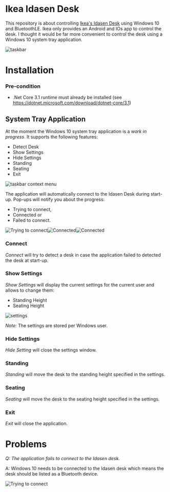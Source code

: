# Ikea Idasen Desk
This repository is about controlling [Ikea's Idasen Desk](https://www.ikea.com/au/en/p/idasen-desk-sit-stand-black-dark-grey-s29280991/) using Windows 10 and BluetoothLE. Ikea only provides an Android and IOs app to control the desk. I thought it would be far more convenient to control the desk using a Windows 10 system tray application.  

![taskbar](https://github.com/tschroedter/idasen-desk/blob/main/docs/images/Taskbar.png)

# Installation

### Pre-condition
- .Net Core 3.1 runtime must already be installed (see https://dotnet.microsoft.com/download/dotnet-core/3.1)

## System Tray Application
At the moment the Windows 10 system tray application is a *work in progress*. It supports the following features:
- Detect Desk
- Show Settings
- Hide Settings
- Standing
- Seating
- Exit

![taskbar context menu](https://github.com/tschroedter/idasen-desk/blob/main/docs/images/Taskbar%20Context%20Menu.png)

The application will automatically connect to the Idasen Desk during start-up. Pop-ups will notify you about the progress:
- Trying to connect,
- Connected or
- Failed to connect.

![Trying to connect](https://github.com/tschroedter/idasen-desk/blob/main/docs/images/Trying%20To%20Connect.png)![Connected](https://github.com/tschroedter/idasen-desk/blob/main/docs/images/Connected.png)![Connected](https://github.com/tschroedter/idasen-desk/blob/main/docs/images/Failed%20to%20connect.png)


### Connect
*Connect* will try to detect a desk in case the application failed to detected the desk at start-up.

### Show Settings
*Show Settings* will display the current settings for the current user and allows to change them:
- Standing Height
- Seating Height

![settings](https://github.com/tschroedter/idasen-desk/blob/main/docs/images/settings.PNG)

_Note:_ The settings are stored per Windows user.

### Hide Settings
*Hide Setting* will close the settings window.

### Standing
*Standing* will move the desk to the standing height specified in the settings.

### Seating
*Seating* will move the desk to the seating height specified in the settings.

### Exit
*Exit* will close the application.

# Problems
_Q: The application fails to connect to the Idasen desk._

A: Windows 10 needs to be connected to the Idasen desk which means the desk should be listed as a Bluetooth device.

![Trying to connect](https://github.com/tschroedter/idasen-desk/blob/main/docs/images/Windows%2010%20Bluetooth%20Settings.png)

